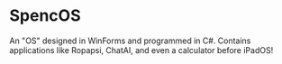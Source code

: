 # SpencOS

An "OS" designed in WinForms and programmed in C#. Contains applications like Ropapsi, ChatAI, and even a calculator before iPadOS!
